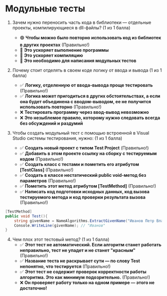 # Модульные тесты

1. Зачем нужно переносить часть кода в библиотеки — отдельные проекты, компилирующиеся в dll-файлы? (1 из 1 балла)
   * 🟢 **Чтобы можно было повторно использовать код из библиотек в других проектах** (Правильно!)
   * 🔴 **Это ускоряет выполнение программы**
   * 🔴 **Это ускоряет компиляцию**
   * 🔴 **Это необходимо для написания модульных тестов**


2. Почему стоит отделять в своем коде логику от ввода и вывода (1 из 1 балла)
   * ✅ **Логику, отделенную от ввода-вывода проще тестировать** (Правильно!)
   * ✅ **Логика может пригодиться в других обстоятельствах, а если она будет объединена с вводом-выводом, ее не получится использовать повторно** (Правильно!)
   * ❌ **Тестировать программу через ввод-вывод невозможно**
   * ❌ **Это незыблемое правило, которому нужно следовать всегда без обсуждений и раздумий**


3. Чтобы создать модульный тест с помощью встроенной в Visual Studio системы тестирования, нужно: (1 из 1 балла)
   * ✅ **Создать новый проект с типом Test Project** (Правильно!)
   * ✅ **Добавить в этом проекте ссылку на сборку с тестируемым кодом** (Правильно!)
   * ✅ **Создать класс с тестами и пометить его атрибутом [TestClass]** (Правильно!)
   * ✅ **Создать в классе нестатический public void-метод без параметров** (Правильно!)
   * ✅ **Пометить этот метод атрибутом [TestMethod]** (Правильно!)
   * ✅ **Написать код подготовки исходных данных, код вызова тестируемого метода и код проверки результата вызова** (Правильно!)


```cs
[TestMethod]
public void Test(){
	string givenName = NameAlgorithms.ExtractGivenName("Иванов Петр Владимирович");
	Console.WriteLine(givenName); // "Иванов"
}
```

4. Чем плох этот тестовый метод? (1 из 1 балла)
   * ✅ **Этот тест не автоматический. Если алгоритм станет работать неправильно, тест не упадет и не станет "красным"** (Правильно!)
   * ✅ **Название теста не раскрывает сути — по слову Test непонятно, что тестируется** (Правильно!)
   * ✅ **Этот тест не содержит проверок корректности работы алгоритма. Это как минимум подозрительно.** (Правильно!)
   * ❌ **Он проверяет работу только на одном примере — этого не достаточно!**
